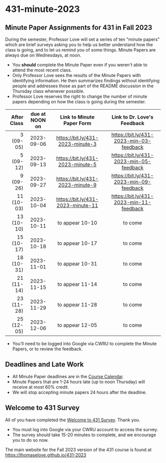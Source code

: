 # 431-minute-2023

## Minute Paper Assignments for 431 in Fall 2023

During the semester, Professor Love will set a series of ten "minute papers" which are brief surveys asking you to help us better understand how the class is going, and to let us remind you of some things. Minute Papers are always due on Wednesdays, at noon.

- You **should** complete the Minute Paper even if you weren't able to attend the most recent class.
- Only Professor Love sees the results of the Minute Papers with identifying information. He then summarizes findings without identifying people and addresses those as part of the README discussion in the Thursday class whenever possible.
- Professor Love reserves the right to change the number of minute papers depending on how the class is going during the semester. 

After Class | due at NOON on | Link to Minute Paper Form | Link to Dr. Love's Feedback
-----------: | :------: | :---------------------: | :--------------------------:
3 (09-05) | 2023-09-06 | <https://bit.ly/431-2023-minute-3> | <https://bit.ly/431-2023-min-03-feedback>
5 (09-12) | 2023-09-13 | <https://bit.ly/431-2023-minute-5> | <https://bit.ly/431-2023-min-05-feedback>
9 (09-26) | 2023-09-27 | <https://bit.ly/431-2023-minute-9> | <https://bit.ly/431-2023-min-09-feedback>
11 (10-03) | 2023-10-04 | <https://bit.ly/431-2023-minute-11> | <https://bit.ly/431-2023-min-11-feedback>
13 (10-10) | 2023-10-11 | to appear 10-10 | to come
15 (10-17) | 2023-10-18 | to appear 10-17 | to come
18 (10-31) | 2023-11-01 | to appear 10-31 | to come
21 (11-14) | 2023-11-15 | to appear 11-14 | to come
23 (11-28) | 2023-11-29 | to appear 11-28 | to come
25 (12-05) | 2023-12-06 | to appear 12-05 | to come

- You'll need to be logged into Google via CWRU to complete the Minute Papers, or to review the feedback.

## Deadlines and Late Work

- All Minute Paper deadlines are in the [Course Calendar](https://thomaselove.github.io/431-2023/calendar.html).
- Minute Papers that are 1-24 hours late (up to noon Thursday) will receive at most 60% credit.
- We will stop accepting minute papers 24 hours after the deadline.


## Welcome to 431 Survey

All of you have completed the [Welcome to 431 Survey](https://bit.ly/431-2023-welcome-survey). Thank you.

- You must log into Google via your CWRU account to access the survey.
- The survey should take 15-20 minutes to complete, and we encourage you to do so now.

The main website for the Fall 2023 version of the 431 course is found at https://thomaselove.github.io/431-2023
